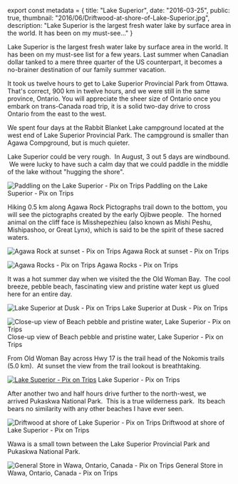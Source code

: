 export const metadata = { title: "Lake Superior", date: "2016-03-25", public: true, thumbnail: "2016/06/Driftwood-at-shore-of-Lake-Superior.jpg", description: "Lake Superior is the largest fresh water lake by surface area in the world. It has been on my must-see..." }

Lake Superior is the largest fresh water lake by surface area in the world. It has been on my must-see list for a few years. Last summer when Canadian dollar tanked to a mere three quarter of the US counterpart, it becomes a no-brainer destination of our family summer vacation.

It took us twelve hours to get to Lake Superior Provincial Park from Ottawa. That's correct, 900 km in twelve hours, and we were still in the same province, Ontario. You will appreciate the sheer size of Ontario once you embark on trans-Canada road trip, it is a solid two-day drive to cross Ontario from the east to the west.

We spent four days at the Rabbit Blanket Lake campground located at the west end of Lake Superior Provincial Park. The campground is smaller than Agawa Compground, but is much quieter.

Lake Superior could be very rough.  In August, 3 out 5 days are windbound.  We were lucky to have such a calm day that we could paddle in the middle of the lake without "hugging the shore".

![Paddling on the Lake Superior - Pix on Trips](http://pixontrips.com/wp-content/uploads/2016/02/Paddling-on-the-Lake-Superior-1981.jpg) Paddling on the Lake Superior - Pix on Trips

Hiking 0.5 km along Agawa Rock Pictographs trail down to the bottom, you will see the pictographs created by the early Ojibwe people.  The horned animal on the cliff face is Misshepezhieu (also known as Mishi Peshu, Mishipashoo, or Great Lynx), which is said to be the spirit of these sacred waters.

![Agawa Rock at sunset - Pix on Trips](http://pixontrips.com/wp-content/uploads/2016/03/Agawa-Rock-at-sunset.jpg) Agawa Rock at sunset - Pix on Trips

![Agawa Rocks - Pix on Trips](http://pixontrips.com/wp-content/uploads/2016/03/Agawa-Rocks.jpg) Agawa Rocks - Pix on Trips

It was a hot summer day when we visited the the Old Woman Bay.  The cool breeze, pebble beach, fascinating view and pristine water kept us glued here for an entire day.

![Lake Superior at Dusk - Pix on Trips](http://pixontrips.com/wp-content/uploads/2016/03/Lake-Superior-at-Dusk-4808.jpg) Lake Superior at Dusk - Pix on Trips

![Close-up view of Beach pebble and pristine water, Lake Superior - Pix on Trips](http://pixontrips.com/wp-content/uploads/2016/06/Close-up-view-of-Beach-pebble-and-pristine-water-Lake-Superior.jpg) Close-up view of Beach pebble and pristine water, Lake Superior - Pix on Trips

From Old Woman Bay across Hwy 17 is the trail head of the Nokomis trails (5.0 km).  At sunset the view from the trail lookout is breathtaking.

[![Lake Superior - Pix on Trips](http://pixontrips.com/wp-content/uploads/2016/03/Lake-Superior-4836.jpg)](http://pixontrips.com/product/lake-superior-2/lake-superior-pix-on-trips-2/) Lake Superior - Pix on Trips

After another two and half hours drive further to the north-west, we arrived Pukaskwa National Park.  This is a true wilderness park.  Its beach bears no similarity with any other beaches I have ever seen.

![Driftwood at shore of Lake Superior - Pix on Trips](http://pixontrips.com/wp-content/uploads/2016/06/Driftwood-at-shore-of-Lake-Superior.jpg) Driftwood at shore of Lake Superior - Pix on Trips

Wawa is a small town between the Lake Superior Provincial Park and Pukaskwa National Park.

![General Store in Wawa, Ontario, Canada - Pix on Trips](http://pixontrips.com/wp-content/uploads/2016/06/General-Store-in-Wawa-Ontario-Canada.jpg) General Store in Wawa, Ontario, Canada - Pix on Trips
